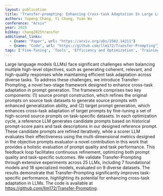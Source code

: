 ```yaml
---
layout: publication
title: 'Transfer-prompting: Enhancing Cross-task Adaptation In Large Language Models Via Dual-stage Prompts Optimization'
authors: Yupeng Chang, Yi Chang, Yuan Wu
conference: "Arxiv"
year: 2025
bibkey: chang2025transfer
additional_links:
  - {name: "Paper", url: "https://arxiv.org/abs/2502.14211"}
  - {name: "Code", url: "https://github.com/llm172/Transfer-Prompting"}
tags: ['Fine-Tuning', 'Tools', 'Efficiency and Optimization', 'Training Techniques', 'Has Code', 'Pretraining Methods', 'Prompting']
---
```

Large language models (LLMs) face significant challenges when balancing
multiple high-level objectives, such as generating coherent, relevant, and
high-quality responses while maintaining efficient task adaptation across
diverse tasks. To address these challenges, we introduce Transfer-Prompting, a
novel two-stage framework designed to enhance cross-task adaptation in prompt
generation. The framework comprises two key components: (1) source prompt
construction, which refines the original prompts on source task datasets to
generate source prompts with enhanced generalization ability, and (2) target
prompt generation, which enhances cross-task adaptation of target prompts by
fine-tuning a set of high-scored source prompts on task-specific datasets. In
each optimization cycle, a reference LLM generates candidate prompts based on
historical prompt-score pairs and task descriptions in our designed reference
prompt. These candidate prompts are refined iteratively, while a scorer LLM
evaluates their effectiveness using the multi-dimensional metrics designed in
the objective prompts evaluator-a novel contribution in this work that provides
a holistic evaluation of prompt quality and task performance. This feedback
loop facilitates continuous refinement, optimizing both prompt quality and
task-specific outcomes. We validate Transfer-Prompting through extensive
experiments across 25 LLMs, including 7 foundational models and 18 specialized
models, evaluated on 9 diverse datasets. The results demonstrate that
Transfer-Prompting significantly improves task-specific performance,
highlighting its potential for enhancing cross-task adaptation in LLMs. The
code is available at https://github.com/llm172/Transfer-Prompting.
